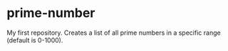 # prime-number
My first repository. Creates a list of all prime numbers in a specific range (default is 0-1000).
